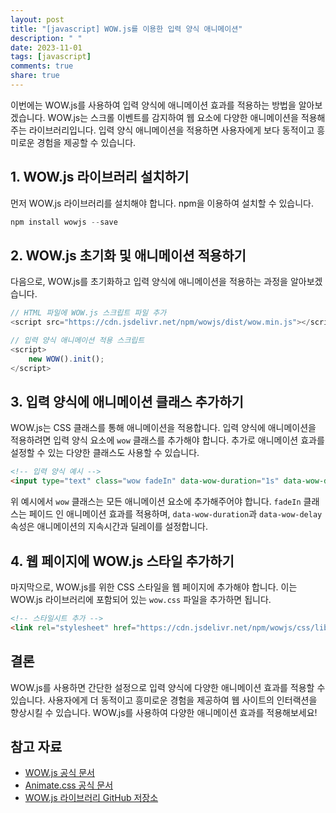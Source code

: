 ```yaml
---
layout: post
title: "[javascript] WOW.js를 이용한 입력 양식 애니메이션"
description: " "
date: 2023-11-01
tags: [javascript]
comments: true
share: true
---
```


이번에는 WOW.js를 사용하여 입력 양식에 애니메이션 효과를 적용하는 방법을 알아보겠습니다. WOW.js는 스크롤 이벤트를 감지하여 웹 요소에 다양한 애니메이션을 적용해주는 라이브러리입니다. 입력 양식 애니메이션을 적용하면 사용자에게 보다 동적이고 흥미로운 경험을 제공할 수 있습니다.

## 1. WOW.js 라이브러리 설치하기

먼저 WOW.js 라이브러리를 설치해야 합니다. npm을 이용하여 설치할 수 있습니다.

```javascript
npm install wowjs --save
```

## 2. WOW.js 초기화 및 애니메이션 적용하기

다음으로, WOW.js를 초기화하고 입력 양식에 애니메이션을 적용하는 과정을 알아보겠습니다.

```javascript
// HTML 파일에 WOW.js 스크립트 파일 추가
<script src="https://cdn.jsdelivr.net/npm/wowjs/dist/wow.min.js"></script>
```

```javascript
// 입력 양식 애니메이션 적용 스크립트
<script>
    new WOW().init();
</script>
```

## 3. 입력 양식에 애니메이션 클래스 추가하기

WOW.js는 CSS 클래스를 통해 애니메이션을 적용합니다. 입력 양식에 애니메이션을 적용하려면 입력 양식 요소에 `wow` 클래스를 추가해야 합니다. 추가로 애니메이션 효과를 설정할 수 있는 다양한 클래스도 사용할 수 있습니다.

```html
<!-- 입력 양식 예시 -->
<input type="text" class="wow fadeIn" data-wow-duration="1s" data-wow-delay="0.5s">
```

위 예시에서 `wow` 클래스는 모든 애니메이션 요소에 추가해주어야 합니다. `fadeIn` 클래스는 페이드 인 애니메이션 효과를 적용하며, `data-wow-duration`과 `data-wow-delay` 속성은 애니메이션의 지속시간과 딜레이를 설정합니다.

## 4. 웹 페이지에 WOW.js 스타일 추가하기

마지막으로, WOW.js를 위한 CSS 스타일을 웹 페이지에 추가해야 합니다. 이는 WOW.js 라이브러리에 포함되어 있는 `wow.css` 파일을 추가하면 됩니다.

```html
<!-- 스타일시트 추가 -->
<link rel="stylesheet" href="https://cdn.jsdelivr.net/npm/wowjs/css/libs/animate.css">
```

## 결론

WOW.js를 사용하면 간단한 설정으로 입력 양식에 다양한 애니메이션 효과를 적용할 수 있습니다. 사용자에게 더 동적이고 흥미로운 경험을 제공하여 웹 사이트의 인터랙션을 향상시킬 수 있습니다. WOW.js를 사용하여 다양한 애니메이션 효과를 적용해보세요!

## 참고 자료
- [WOW.js 공식 문서](https://wowjs.uk/)
- [Animate.css 공식 문서](https://animate.style/)
- [WOW.js 라이브러리 GitHub 저장소](https://github.com/graingert/wow)